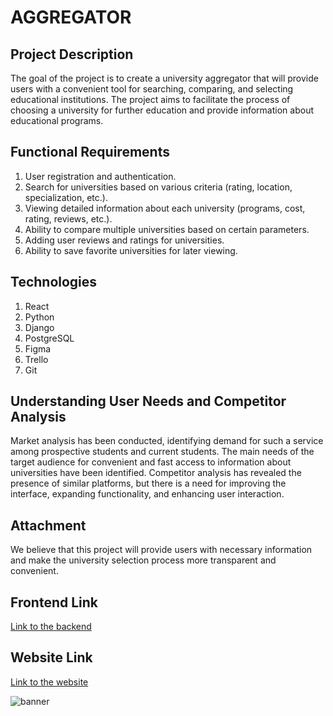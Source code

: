 # AGGREGATOR

## Project Description
The goal of the project is to create a university aggregator that will provide users with a convenient tool for searching, comparing, and selecting educational institutions. The project aims to facilitate the process of choosing a university for further education and provide information about educational programs.

## Functional Requirements
1. User registration and authentication.
2. Search for universities based on various criteria (rating, location, specialization, etc.).
3. Viewing detailed information about each university (programs, cost, rating, reviews, etc.).
4. Ability to compare multiple universities based on certain parameters.
5. Adding user reviews and ratings for universities.
6. Ability to save favorite universities for later viewing.

## Technologies
1. React
2. Python
3. Django
4. PostgreSQL
5. Figma
6. Trello
7. Git

## Understanding User Needs and Competitor Analysis
Market analysis has been conducted, identifying demand for such a service among prospective students and current students. The main needs of the target audience for convenient and fast access to information about universities have been identified. Competitor analysis has revealed the presence of similar platforms, but there is a need for improving the interface, expanding functionality, and enhancing user interaction.

## Attachment
We believe that this project will provide users with necessary information and make the university selection process more transparent and convenient.

## Frontend Link
[Link to the backend](https://github.com/mishapanivnyk/aggregator/)

## Website Link
[Link to the website](https://mishapanivnyk.github.io/aggregator/)

![banner](https://github.com/MishaPanivnyk/aggregator/assets/88387140/a9edecf5-c4ea-4c0f-95aa-15185f43c461)